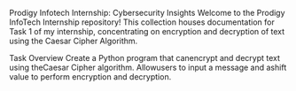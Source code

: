 Prodigy Infotech Internship: Cybersecurity Insights
Welcome to the Prodigy InfoTech Internship repository! This collection houses documentation for Task 1 of my internship, concentrating on encryption and decryption of text using the Caesar Cipher Algorithm.

Task Overview
Create a Python program that canencrypt and decrypt text using theCaesar Cipher algorithm. Allowusers to input a message and ashift value to perform encryption and decryption.

